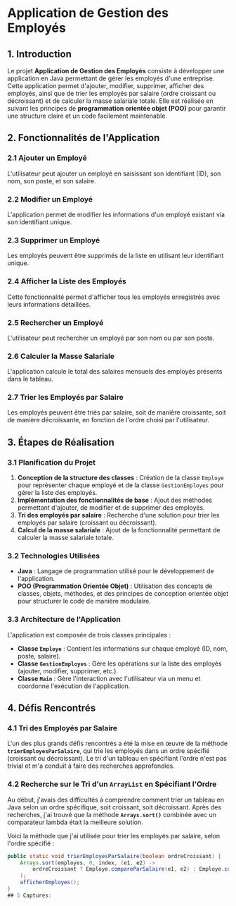 # Application de Gestion des Employés

## 1. Introduction

Le projet **Application de Gestion des Employés** consiste à développer une application en Java permettant de gérer les employés d'une entreprise. Cette application permet d'ajouter, modifier, supprimer, afficher des employés, ainsi que de trier les employés par salaire (ordre croissant ou décroissant) et de calculer la masse salariale totale. Elle est réalisée en suivant les principes de **programmation orientée objet (POO)** pour garantir une structure claire et un code facilement maintenable.

## 2. Fonctionnalités de l'Application

### 2.1 Ajouter un Employé
L'utilisateur peut ajouter un employé en saisissant son identifiant (ID), son nom, son poste, et son salaire.

### 2.2 Modifier un Employé
L'application permet de modifier les informations d'un employé existant via son identifiant unique.

### 2.3 Supprimer un Employé
Les employés peuvent être supprimés de la liste en utilisant leur identifiant unique.

### 2.4 Afficher la Liste des Employés
Cette fonctionnalité permet d'afficher tous les employés enregistrés avec leurs informations détaillées.

### 2.5 Rechercher un Employé
L'utilisateur peut rechercher un employé par son nom ou par son poste.

### 2.6 Calculer la Masse Salariale
L'application calcule le total des salaires mensuels des employés présents dans le tableau.

### 2.7 Trier les Employés par Salaire
Les employés peuvent être triés par salaire, soit de manière croissante, soit de manière décroissante, en fonction de l'ordre choisi par l'utilisateur.

## 3. Étapes de Réalisation

### 3.1 Planification du Projet
1. **Conception de la structure des classes** : Création de la classe `Employe` pour représenter chaque employé et de la classe `GestionEmployes` pour gérer la liste des employés.
2. **Implémentation des fonctionnalités de base** : Ajout des méthodes permettant d'ajouter, de modifier et de supprimer des employés.
3. **Tri des employés par salaire** : Recherche d'une solution pour trier les employés par salaire (croissant ou décroissant).
4. **Calcul de la masse salariale** : Ajout de la fonctionnalité permettant de calculer la masse salariale totale.

### 3.2 Technologies Utilisées
- **Java** : Langage de programmation utilisé pour le développement de l'application.
- **POO (Programmation Orientée Objet)** : Utilisation des concepts de classes, objets, méthodes, et des principes de conception orientée objet pour structurer le code de manière modulaire.

### 3.3 Architecture de l'Application
L'application est composée de trois classes principales :
- **Classe `Employe`** : Contient les informations sur chaque employé (ID, nom, poste, salaire).
- **Classe `GestionEmployes`** : Gère les opérations sur la liste des employés (ajouter, modifier, supprimer, etc.).
- **Classe `Main`** : Gère l'interaction avec l'utilisateur via un menu et coordonne l'exécution de l'application.

## 4. Défis Rencontrés

### 4.1 Tri des Employés par Salaire
L'un des plus grands défis rencontrés a été la mise en œuvre de la méthode **`trierEmployesParSalaire`**, qui trie les employés dans un ordre spécifié (croissant ou décroissant). Le tri d'un tableau en spécifiant l'ordre n'est pas trivial et m'a conduit à faire des recherches approfondies.

### 4.2 Recherche sur le Tri d'un `ArrayList` en Spécifiant l'Ordre
Au début, j'avais des difficultés à comprendre comment trier un tableau en Java selon un ordre spécifique, soit croissant, soit décroissant. Après des recherches, j'ai trouvé que la méthode **`Arrays.sort()`** combinée avec un comparateur lambda était la meilleure solution.

Voici la méthode que j'ai utilisée pour trier les employés par salaire, selon l'ordre spécifié :

```java
public static void trierEmployesParSalaire(boolean ordreCroissant) {
    Arrays.sort(employes, 0, index, (e1, e2) -> 
        ordreCroissant ? Employe.compareParSalaire(e1, e2) : Employe.compareParSalaire(e2, e1)
    );
    afficherEmployes();
}
## 5 Captures:
        
